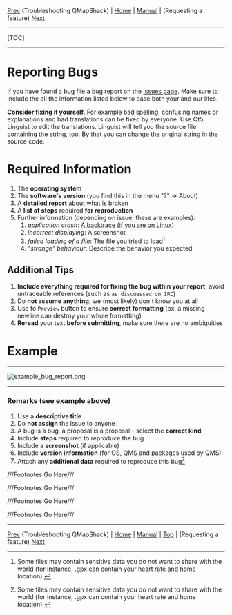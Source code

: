 [Prev](TroubleShooting) (Troubleshooting QMapShack) | [Home](Home) | [Manual](DocMain) | (Requesting a feature) [Next](RequestFeatures)
- - -
[TOC]
- - -

# Reporting Bugs

If you have found a bug file a bug report on the [Issues page](https://bitbucket.org/maproom/qmapshack/issues?status=new&status=open).
Make sure to include the all the information listed below to ease both your and our lifes.

**Consider fixing it yourself.** For example bad spelling, confusing names or explanations and bad translations can be fixed by everyone. Use Qt5 Linguist to edit the translations. Linguist will tell you the source file containing the string, too. By that you can change the original string in the source code. 

# **Required Information**

 1. The **operating system**
 2. The **software's version** (you find this in the menu "?" -> About)
 3. A **detailed report** about what is broken
 4. A **list of steps** required **for reproduction**
 5. Further information (depending on issue; these are examples):
    1. *application crash*: [A backtrace (if you are on Linux)](TroubleShooting#markdown-header-create-a-backtrace-of-a-crash-on-linux)
    2. *incorrect displaying*: A screenshot
    3. *failed loading of a file*: The file you tried to load[^1]
    4. *"strange" behaviour*: Describe the behavior you expected

## Additional Tips

 1. **Include everything required for fixing the bug within your report**, avoid untraceable references (such as `as discuessed on IRC`)
 1. Do **not assume anything**; we (most likely) don't know you at all
 2. Use to `Preview` button to ensure **correct formatting** (px. a missing newline can destroy your whole formatting)
 3. **Reread** your text **before submitting**, make sure there are no ambiguities

# Example

---
![example_bug_report.png](https://bitbucket.org/repo/L5qerE/images/2322176961-example_bug_report.png)

---

### Remarks (see example above)
 1. Use a **descriptive title**
 2. Do **not assign** the issue to anyone
 3. A bug is a bug, a proposal is a proposal - select the **correct kind**
 4. Include **steps** required to reproduce the bug
 5. Include a **screenshot** (if applicable)
 6. Include **version information** (for OS, QMS and packages used by QMS)
 7. Attach any **additional data** required to reproduce this bug[^1]

[^1]: Some files may contain sensitive data you do not want to share with the world (for instance, .gpx can contain your heart rate and home location).

///Footnotes Go Here///

///Footnotes Go Here///

///Footnotes Go Here///

///Footnotes Go Here///
- - -
[Prev](TroubleShooting) (Troubleshooting QMapShack) | [Home](Home) | [Manual](DocMain) | [Top](#) | (Requesting a feature) [Next](RequestFeatures)
